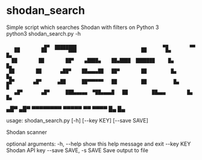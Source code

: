 # shodan_search
Simple script which searches Shodan with filters on Python 3                
python3 shodan_search.py -h                                


                  ▄▄  ▄▄▄▄▄▄▄▄                                ▄▄        ▄▄
       ██        ██   ▀▀▀▀▀███                        ██       █▄        █▄                         
      ██        ██        ██▀    ▄████▄    ██▄████  ███████     █▄        █▄
     ██        ██       ▄██▀    ██▄▄▄▄██   ██▀        ██         █▄        █▄
    ▄█▀       ▄█▀      ▄██      ██▀▀▀▀▀▀   ██         ██          █▄        █
       ▄█▀       ▄█▀      ███▄▄▄▄▄  ▀██▄▄▄▄█   ██         ██▄▄▄        █▄        █▄                                  
  ▄█▀       ▄█▀       ▀▀▀▀▀▀▀▀    ▀▀▀▀▀    ▀▀          ▀▀▀▀         █▄        █▄      

usage: shodan_search.py [-h] [--key KEY] [--save SAVE]

Shodan scanner

optional arguments:
  -h, --help            show this help message and exit
  --key KEY             Shodan API key
  --save SAVE, -s SAVE  Save output to file

